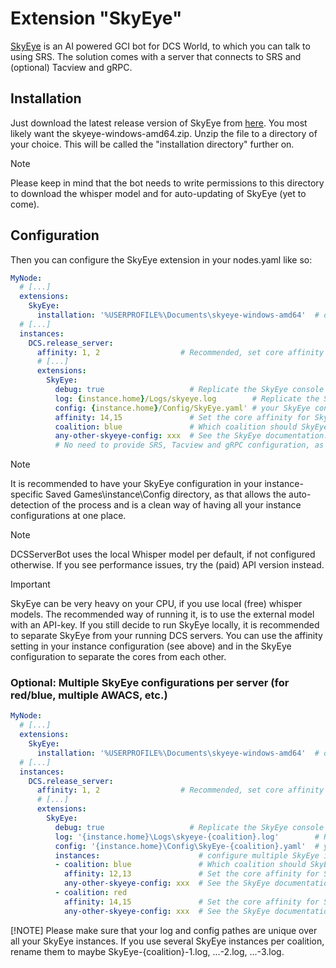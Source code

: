 # Extension "SkyEye"
[SkyEye](https://github.com/dharmab/skyeye) is an AI powered GCI bot for DCS World, to which you can talk to using SRS.
The solution comes with a server that connects to SRS and (optional) Tacview and gRPC.

## Installation
Just download the latest release version of SkyEye from [here](https://github.com/dharmab/skyeye/releases/latest). You
most likely want the skyeye-windows-amd64.zip.
Unzip the file to a directory of your choice. This will be called the "installation directory" further on.
> [!NOTE]
> Please keep in mind that the bot needs to write permissions to this directory to download the whisper model and for
> auto-updating of SkyEye (yet to come).

## Configuration
Then you can configure the SkyEye extension in your nodes.yaml like so:
```yaml
MyNode:
  # [...]
  extensions:
    SkyEye:
      installation: '%USERPROFILE%\Documents\skyeye-windows-amd64'  # or wherever you have installed it
  # [...]
  instances:
    DCS.release_server:
      affinity: 1, 2                  # Recommended, set core affinity for your DCS server process when using SkyEye
      # [...]
      extensions:
        SkyEye:
          debug: true                   # Replicate the SkyEye console log into the DCSSB log
          log: {instance.home}/Logs/skyeye.log        # Replicate the SkyEye log into a separate logfile
          config: {instance.home}/Config/SkyEye.yaml' # your SkyEye config file (default path)
          affinity: 14,15               # Set the core affinity for SkyEye (recommended!)
          coalition: blue               # Which coalition should SkyEye be active on   
          any-other-skyeye-config: xxx  # See the SkyEye documentation. 
          # No need to provide SRS, Tacview and gRPC configuration, as long as they are configured in nodes.yaml
```
> [!NOTE]
> It is recommended to have your SkyEye configuration in your instance-specific Saved Games\instance\Config directory, 
> as that allows the auto-detection of the process and is a clean way of having all your instance configurations at one 
> place.

> [!NOTE]
> DCSServerBot uses the local Whisper model per default, if not configured otherwise. If you see performance issues,
> try the (paid) API version instead.

> [!IMPORTANT]
> SkyEye can be very heavy on your CPU, if you use local (free) whisper models. The recommended way of running it, is
> to use the external model with an API-key. If you still decide to run SkyEye locally, it is recommended to separate 
> SkyEye from your running DCS servers. You can use the affinity setting in your instance configuration (see above) and 
> in the SkyEye configuration to separate the cores from each other.

### Optional: Multiple SkyEye configurations per server (for red/blue, multiple AWACS, etc.)
```yaml
MyNode:
  # [...]
  extensions:
    SkyEye:
      installation: '%USERPROFILE%\Documents\skyeye-windows-amd64'  # or wherever you have installed it
  # [...]
  instances:
    DCS.release_server:
      affinity: 1, 2                  # Recommended, set core affinity for your DCS server process when using SkyEye
      # [...]
      extensions:
        SkyEye:
          debug: true                   # Replicate the SkyEye console log into the DCSSB log
          log: '{instance.home}\Logs\skyeye-{coalition}.log'        # Replicate the SkyEye log into a separate logfile
          config: '{instance.home}\Config\SkyEye-{coalition}.yaml'  # your SkyEye config file (default path)
          instances:                      # configure multiple SkyEye instances
          - coalition: blue               # Which coalition should SkyEye be active on   
            affinity: 12,13               # Set the core affinity for SkyEye (recommended!)
            any-other-skyeye-config: xxx  # See the SkyEye documentation. 
          - coalition: red
            affinity: 14,15               # Set the core affinity for SkyEye (recommended!)
            any-other-skyeye-config: xxx  # See the SkyEye documentation. 
```

[!NOTE]
Please make sure that your log and config pathes are unique over all your SkyEye instances. If you use several 
SkyEye instances per coalition, rename them to maybe SkyEye-{coalition}-1.log, ...-2.log, ...-3.log.
